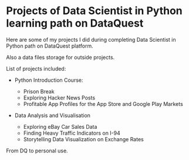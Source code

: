 # Projects of Data Scientist in Python learning path on DataQuest

Here are some of my projects I did during completing Data Scientist in Python path on DataQuest platform.

Also a data files storage for outside projects.

List of projects included:

- Python Introduction Course:
  - Prison Break
  - Exploring Hacker News Posts
  - Profitable App Profiles for the App Store and Google Play Markets

- Data Analysis and Visualisation
  - Exploring eBay Car Sales Data
  - Finding Heavy Traffic Indicators on I-94
  - Storytelling Data Visualization on Exchange Rates 


From DQ to personal use.

